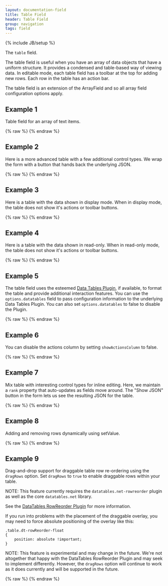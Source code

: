 ```yaml
---
layout: documentation-field
title: Table Field
header: Table Field
group: navigation
tags: field
---
```

{% include JB/setup %}

The ```table``` field.

The table field is useful when you have an array of data objects that have a uniform structure.  It provides a condensed
and table-based way of viewing data.  In editable mode, each table field has a toolbar at the top for adding new rows.
Each row in the table has an action bar.

The table field is an extension of the ArrayField and so all array field configuration options apply.

<!-- INCLUDE_API_DOCS: table -->


## Example 1
Table field for an array of text items.
<div id="field1"> </div>
{% raw %}
<script type="text/javascript" id="field1-script">
$("#field1").alpaca({
    "data": [{
        "key": "key1",
        "title": "title1",
        "amount": 2.53
    }, {
        "key": "key2",
        "title": "title2",
        "amount": 1.80
    }, {
        "key": "key3",
        "title": "title3",
        "amount": 5.60
    }],
    "schema": {
        "type": "array",
        "items": {
            "type": "object",
            "properties": {
                "key": {
                    "type": "string",
                    "title": "Key"
                },
                "title": {
                    "type": "string",
                    "title": "Title"
                },
                "amount": {
                    "type": "number",
                    "title": "Amount"
                }
            }
        }
    },
    "options": {
        "type": "table"
    }
});
</script>
{% endraw %}


## Example 2
Here is a more advanced table with a few additional control types.  We wrap the form with a button that hands
back the underlying JSON.
<div id="field2"> </div>
{% raw %}
<script type="text/javascript" id="field2-script">
$("#field2").alpaca({
    "data": [{
        "key": "key1",
        "title": "title1",
        "amount": 2.53,
        "rating": "good"
    }, {
        "key": "key2",
        "title": "title2",
        "amount": 1.80,
        "rating": "poor"
    }, {
        "key": "key3",
        "title": "title3",
        "amount": 5.60,
        "rating": "excellent"
    }],
    "schema": {
        "type": "array",
        "items": {
            "type": "object",
            "properties": {
                "key": {
                    "type": "string",
                    "title": "Key"
                },
                "title": {
                    "type": "string",
                    "title": "Title"
                },
                "amount": {
                    "type": "number",
                    "title": "Amount"
                },
                "approved": {
                    "type": "boolean",
                    "title": "Approved"
                },
                "rating": {
                    "type": "string",
                    "enum": ["poor", "good", "excellent"],
                    "title": "Rating"
                }
            }
        }
    },
    "options": {
        "type": "table",
        "items": {
            "fields": {
                "rating": {
                    "type": "select"
                }
            }
        },
        "form": {
            "buttons": {
                "submit": {
                    "click": function() {
                        var value = this.getValue();
                        alert(JSON.stringify(value, null, "  "));
                    }
                }
            }
        }
    }
});
</script>
{% endraw %}

## Example 3
Here is a table with the data shown in display mode.  When in display mode, the table does not show it's actions or
toolbar buttons.
<div id="field3"> </div>
{% raw %}
<script type="text/javascript" id="field3-script">
$("#field3").alpaca({
    "data": [{
        "key": "key1",
        "title": "title1",
        "amount": 2.53
    }, {
        "key": "key2",
        "title": "title2",
        "amount": 1.80
    }, {
        "key": "key3",
        "title": "title3",
        "amount": 5.60
    }],
    "schema": {
        "type": "array",
        "items": {
            "type": "object",
            "properties": {
                "key": {
                    "type": "string",
                    "title": "Key"
                },
                "title": {
                    "type": "string",
                    "title": "Title"
                },
                "amount": {
                    "type": "number",
                    "title": "Amount"
                }
            }
        }
    },
    "options": {
        "type": "table"
    },
    "view": "bootstrap-display"
});
</script>
{% endraw %}


## Example 4
Here is a table with the data shown in read-only.  When in read-only mode, the table does not show it's actions or
toolbar buttons.
<div id="field4"> </div>
{% raw %}
<script type="text/javascript" id="field4-script">
$("#field4").alpaca({
    "data": [{
        "key": "key1",
        "title": "title1",
        "amount": 2.53
    }, {
        "key": "key2",
        "title": "title2",
        "amount": 1.80
    }, {
        "key": "key3",
        "title": "title3",
        "amount": 5.60
    }],
    "schema": {
        "type": "array",
        "items": {
            "type": "object",
            "properties": {
                "key": {
                    "type": "string",
                    "title": "Key"
                },
                "title": {
                    "type": "string",
                    "title": "Title"
                },
                "amount": {
                    "type": "number",
                    "title": "Amount"
                }
            }
        },
        "readonly": true
    },
    "options": {
        "type": "table"
    }
});
</script>
{% endraw %}



## Example 5
The table field uses the esteemed <a href="http://www.datatables.net" target="_blank">Data Tables Plugin</a>,
if available, to format the table and provide additional interaction features.  You can use the
<code>options.datatables</code> field to pass configuration information to the underlying Data Tables Plugin.
You can also set <code>options.datatables</code> to false to disable the Plugin.
<div id="field5"> </div>
{% raw %}
<script type="text/javascript" id="field5-script">
$("#field5").alpaca({
    "data": [{
        "key": "key1",
        "title": "title1",
        "amount": 2.53
    }, {
        "key": "key2",
        "title": "title2",
        "amount": 1.80
    }, {
        "key": "key3",
        "title": "title3",
        "amount": 5.60
    }],
    "schema": {
        "type": "array",
        "items": {
            "type": "object",
            "properties": {
                "key": {
                    "type": "string",
                    "title": "Clave"
                },
                "title": {
                    "type": "string",
                    "title": "Título"
                },
                "amount": {
                    "type": "number",
                    "title": "Costo"
                }
            }
        }
    },
    "options": {
        "type": "table",
        "datatables": {
            "paging": false,
            "lengthChange": false,
            "info": true,
            "searching": false,
            "ordering": true,
            "autoWidth": false,
            "language": {
                "info": "Mira! Le ofrecemos _START_ to _END_ of _TOTAL_ cositas"
            }
        }
    }
});
</script>
{% endraw %}

## Example 6
You can disable the actions column by setting <code>showActionsColumn</code> to false.
<div id="field6"> </div>
{% raw %}
<script type="text/javascript" id="field6-script">
$("#field6").alpaca({
    "data": [{
        "key": "key1",
        "title": "title1",
        "amount": 2.53
    }, {
        "key": "key2",
        "title": "title2",
        "amount": 1.80
    }, {
        "key": "key3",
        "title": "title3",
        "amount": 5.60
    }],
    "schema": {
        "type": "array",
        "items": {
            "type": "object",
            "properties": {
                "key": {
                    "type": "string",
                    "title": "Clave"
                },
                "title": {
                    "type": "string",
                    "title": "Título"
                },
                "amount": {
                    "type": "number",
                    "title": "Costo"
                }
            }
        }
    },
    "options": {
        "type": "table",
        "showActionsColumn": false
    }
});
</script>
{% endraw %}

## Example 7

Mix table with interesting control types for inline editing.  Here, we maintain a <code>rank</code> property that
auto-updates as fields move around.  The "Show JSON" button in the form lets us see the resulting JSON for the table.
<div id="field7"> </div>
{% raw %}
<script type="text/javascript" id="field7-script">
$("#field7").alpaca({
    "data": [{
        "rank": 1,
        "name": "Michael Jordan",
        "sport": "basketball",
        "active": false,
        "number": 23
    }, {
        "rank": 2,
        "name": "Pele",
        "sport": "soccer",
        "active": false,
        "number": 10
    }, {
        "rank": 3,
        "name": "Wayne Gretzky",
        "sport": "hockey",
        "active": false,
        "number": 99
    }],
    "schema": {
        "type": "array",
        "items": {
            "type": "object",
            "properties": {
                "rank": {
                    "type": "number",
                    "title": "Rank",
                    "readonly": true
                },
                "name": {
                    "type": "string",
                    "title": "Name"
                },
                "sport": {
                    "type": "string",
                    "title": "Sport",
                    "enum": [
                        "basketball",
                        "baseball",
                        "hockey",
                        "soccer",
                        "football"
                    ]
                },
                "active": {
                    "type": "boolean",
                    "title": "Active",
                    "enum": [true, false]
                },
                "number": {
                    "type": "number",
                    "title": "Number"
                }
            }
        }
    },
    "options": {
        "type": "table",
        "items": {
            "fields": {
                "name": {
                    "type": "personalname"
                },
                "sport": {
                    "type": "select",
                    "optionLabels": [
                        "Basketball",
                        "Baseball",
                        "Hockey",
                        "Soccer",
                        "Football"
                    ]
                },
                "active": {
                    "type": "select",
                    "optionLabels": ["Yep", "Nope"]
                },
                "number": {
                    "type": "integer"
                }
            }
        },
        "datatables": {
            "searching": true
        },
        "toolbarSticky": true,
        "form": {
            "buttons": {
                "submit": {
                    "title": "Show JSON",
                    "click": function() {
                        alert(JSON.stringify(this.getValue(), null, "  "));
                    }
                }
            }
        }
    },
    "postRender": function(control) {
        control.on("move", function() {
            for (var i = 0; i < control.children.length; i++) {
                control.children[i].childrenByPropertyId["rank"].setValue(i + 1);
            }
        });
    }
});
</script>
{% endraw %}

## Example 8

Adding and removing rows dynamically using setValue.
<div id="field8"> </div>
{% raw %}
<script type="text/javascript" id="field8-script">
var dtConfig8 = {
    "searching": true
};
$("#field8").alpaca({
    "data": [{
        "name": "Michael Jordan",
        "sport": "basketball",
        "number": 23
    }, {
        "name": "Pele",
        "sport": "soccer",
        "number": 10
    }, {
        "name": "Wayne Gretzky",
        "sport": "hockey",
        "number": 99
    }],
    "schema": {
        "type": "array",
        "items": {
            "type": "object",
            "properties": {
                "name": {
                    "type": "string",
                    "title": "Name"
                },
                "sport": {
                    "type": "string",
                    "title": "Sport",
                    "enum": [
                        "basketball",
                        "baseball",
                        "hockey",
                        "soccer",
                        "football"
                    ]
                },
                "number": {
                    "type": "number",
                    "title": "Number"
                }
            }
        }
    },
    "options": {
        "type": "table",
        "items": {
            "fields": {
                "name": {
                    "type": "personalname"
                },
                "sport": {
                    "type": "select",
                    "optionLabels": [
                        "Basketball",
                        "Baseball",
                        "Hockey",
                        "Soccer",
                        "Football"
                    ]
                },
                "number": {
                    "type": "integer"
                }
            }
        },
        "datatables": dtConfig8,
        "toolbarSticky": true,
        "form": {
            "buttons": {
                "addRow": {
                    "title": "Add Row",
                    "click": function() {
                        var value = this.getValue();
                        value.push({
                            "name": "New Athlete",
                            "sport": "basketball",
                            "number": 99
                        });
                        this.setValue(value);
                    }
                },
                "removeRow": {
                    "title": "Remove Row",
                    "click": function() {
                        var value = this.getValue();
                        if (value.length > 0) {
                            value.pop();
                            this.setValue(value);
                        }                        
                    }
                },
                "submit": {
                    "title": "Show JSON",
                    "click": function() {
                        alert(JSON.stringify(this.getValue(), null, "  "));
                    }
                }                          
            }
        }        
    }
});
</script>
{% endraw %}

## Example 9

Drag-and-drop support for draggable table row re-ordering using the <code>dragRows</code> option.
Set <code>dragRows</code> to <code>true</code> to enable draggable rows within your table.
 
NOTE: This feature currently requires the <code>datatables.net-rowreorder</code> plugin as well as the core <code>datatables.net</code> library.

See the <a href="https://datatables.net/extensions/rowreorder/" target="_blank">DataTables RowReorder Plugin</a> for more information.

If you run into problems with the placement of the draggable overlay, you may need to force absolute positioning of the
overlay like this:

````
.table.dt-rowReorder-float
{
    position: absolute !important;
}
````

NOTE: This feature is experimental and may change in the future.  We're not altogether that happy with the 
DataTables RowReorder Plugin and may seek to implement differently.  However, the <code>dragRows</code> option will
continue to work as it does currently and will be supported in the future.

<div id="field9"> </div>
{% raw %}
<script type="text/javascript" id="field9-script">
$("#field9").alpaca({
    "data": [{
        "name": "Michael Jordan",
        "sport": "basketball",
        "number": 23
    }, {
        "name": "Pele",
        "sport": "soccer",
        "number": 10
    }, {
        "name": "Wayne Gretzky",
        "sport": "hockey",
        "number": 99
    }],
    "schema": {
        "type": "array",
        "items": {
            "type": "object",
            "properties": {
                "name": {
                    "type": "string",
                    "title": "Name"
                },
                "sport": {
                    "type": "string",
                    "title": "Sport",
                    "enum": [
                        "basketball",
                        "baseball",
                        "hockey",
                        "soccer",
                        "football"
                    ]
                },
                "number": {
                    "type": "number",
                    "title": "Number"
                }
            }
        }
    },
    "options": {
        "type": "table",
        "items": {
            "fields": {
                "name": {
                    "type": "personalname"
                },
                "sport": {
                    "type": "select",
                    "optionLabels": [
                        "Basketball",
                        "Baseball",
                        "Hockey",
                        "Soccer",
                        "Football"
                    ]
                },
                "number": {
                    "type": "integer"
                }
            }
        },
        "dragRows": true,
        "form": {
            "buttons": {
                "submit": {
                    "title": "Show JSON",
                    "click": function() {
                        alert(JSON.stringify(this.getValue(), null, "  "));
                    }
                }                          
            }
        }
    }
});
</script>
{% endraw %}

<style>
/** we override this here since the DataTables row-reorder plugin seems to miscalculate the DOM position and height on our samples page **/
.table.dt-rowReorder-float
{
    position: absolute !important;
}
</style>

